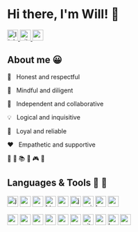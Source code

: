 
# Hi there, I'm Will! 👋

<a href='https://www.linkedin.com/in/orenjiku/' >
  <img src='https://img.shields.io/badge/Orenjiku-0077B5?logo=linkedin&logoColor=white' alt='linkedin' height='25px' /> 
</a>
<a href='https://www.github.com/Orenjiku/' >
  <img src='https://img.shields.io/badge/Orenjiku-100000?logo=github&logoColor=white' alt='github' height='25px'/> 
</a>
<a href='mailto: wdchang86@gmail.com' >
  <img src='https://img.shields.io/badge/Orenjiku-D14836?logo=gmail&logoColor=white' alt='gmail' height='25px'/> 
</a>

## About me :grinning:

:star2: &nbsp; Honest and respectful  

:eyes: &nbsp; Mindful and diligent  

:wolf: &nbsp; Independent and collaborative  

:bulb: &nbsp; Logical and inquisitive  

:honeybee: &nbsp; Loyal and reliable   

:heart: &nbsp; Empathetic and supportive  

:runner: :bicyclist: :books: :game_die: :video_game: :bread:  


## Languages & Tools :speech_balloon: :hammer:
<span><img src='https://img.shields.io/badge/JavaScript-323330?logo=javascript&logoColor=F7DF1E' alt='js' height='25px'/>
<img src='https://img.shields.io/badge/React-20232A?logo=react&logoColor=61DAFB' alt='react' height='25px'/>
<img src='https://img.shields.io/badge/Redux-593D88?logo=redux&logoColor=white' alt='redux' height='25px'/>
<img src='https://img.shields.io/badge/HTML5-E34F26?logo=html5&logoColor=white' alt='html' height='25px'/>
<img src='https://img.shields.io/badge/CSS3-1572B6?logo=css3&logoColor=white' alt='css' height='25px'/>
<img src='https://img.shields.io/badge/jQuery-FF9E0F?logo=jquery&logoColor=white' alt='jquery' height='25px'/>
<img src='https://img.shields.io/badge/Axios-5455FE?logoColor=black' alt='axios' height='25px'/>
<img src='https://img.shields.io/badge/Babel-F7DF1E?logo=babel&logoColor=black' alt='babel' height='25px'/>
<img src='https://img.shields.io/badge/Webpack-8DD6F9?logo=webpack&logoColor=black' alt='webpack' height='25px'/></span>

<span><img src='https://img.shields.io/badge/Node.js-43853D?logo=node.js&logoColor=white' alt='nodejs' height='25px'/>
<img src='https://img.shields.io/badge/Express-000000?logo=express&logoColor=white' alt='express' height='25px'/>
<img src='https://img.shields.io/badge/MySQL-004088?logo=mysql&logoColor=white' alt='mysql' height='25px'/>
<img src='https://img.shields.io/badge/MongoDB-4EA94B?logo=mongodb&logoColor=white' alt='mongodb' height='25px'/>
<img src='https://img.shields.io/badge/npm-CB3837?logo=npm&logoColor=white' alt='npm' height='25px'/>
<img src='https://img.shields.io/badge/Yarn-2C8EBB?logo=yarn&logoColor=white' alt='yarn' height='25px'/>
<img src='https://img.shields.io/badge/Git-F05032?logo=git&logoColor=white' alt='git' height='25px'/>
<img src='https://img.shields.io/badge/Postman-FF6C37?logo=Postman&logoColor=white' alt='postman' height='25px'/>
<img src='https://img.shields.io/badge/Heroku-430098?logo=heroku&logoColor=white' alt='heroku' height='25px'/>
<img src='https://img.shields.io/badge/VS Code-0078D4?logo=visual%20studio%20code&logoColor=white' alt='vscode' height='25px'/></span>
